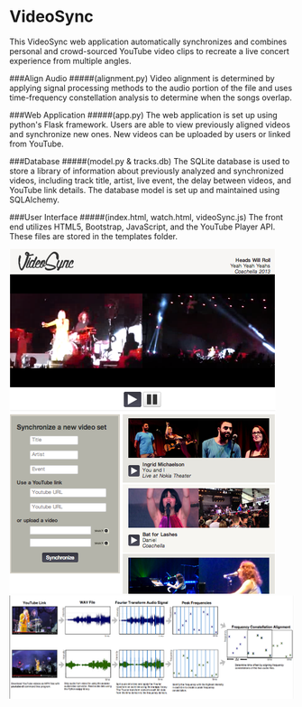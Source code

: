 VideoSync
=========

This VideoSync web application automatically synchronizes and combines personal and crowd-sourced YouTube video clips to recreate a live concert experience from multiple angles. 

###Align Audio
#####(alignment.py)
Video alignment is determined by applying signal processing methods to the audio portion of the file and uses time-frequency constellation analysis to determine when the songs overlap.

###Web Application
#####(app.py)
The web application is set up using python's Flask framework. Users are able to view previously aligned videos and synchronize new ones. New videos can be uploaded by users or linked from YouTube.

###Database
#####(model.py & tracks.db)
The SQLite database is used to store a library of information about previously analyzed and synchronized videos, including track title, artist, live event, the delay between videos, and YouTube link details. The database model is set up and maintained using SQLAlchemy.

###User Interface
#####(index.html, watch.html, videoSync.js)
The front end utilizes HTML5, Bootstrap, JavaScript, and the YouTube Player API. These files are stored in the templates folder.


![Alt text](screenshots/screenshot.png "User interface")
![Alt text](screenshots/diagram.png "Explanation diagram")
